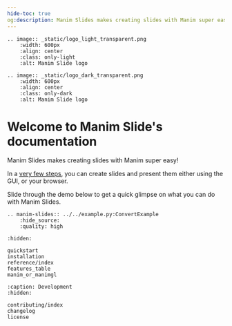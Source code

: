 ```yaml
---
hide-toc: true
og:description: Manim Slides makes creating slides with Manim super easy!
---
```


```{eval-rst}
.. image:: _static/logo_light_transparent.png
    :width: 600px
    :align: center
    :class: only-light
    :alt: Manim Slide logo
```

```{eval-rst}
.. image:: _static/logo_dark_transparent.png
    :width: 600px
    :align: center
    :class: only-dark
    :alt: Manim Slide logo
```

# Welcome to Manim Slide's documentation

Manim Slides makes creating slides with Manim super easy!

In a [very few steps](/quickstart.html),
you can create slides and present them either using the GUI, or your browser.

Slide through the demo below to get a quick glimpse on what you can do with
Manim Slides.

```{eval-rst}
.. manim-slides:: ../../example.py:ConvertExample
    :hide_source:
    :quality: high
```

```{toctree}
:hidden:

quickstart
installation
reference/index
features_table
manim_or_manimgl
```

```{toctree}
:caption: Development
:hidden:

contributing/index
changelog
license
```
